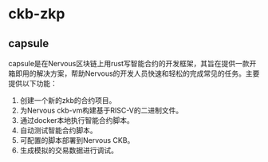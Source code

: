 # ckb-zkp

## capsule

capsule是在Nervous区块链上用rust写智能合约的开发框架，其旨在提供一款开箱即用的解决方案，帮助Nervous的开发人员快速和轻松的完成常见的任务。主要提供以下功能：

1. 创建一个新的zkb的合约项目。
2. 为Nervous ckb-vm构建基于RISC-V的二进制文件。
3. 通过docker本地执行智能合约脚本。
4. 自动测试智能合约脚本。
5. 可配置的脚本部署到Nervous CKB。
6. 生成模拟的交易数据进行调试。


